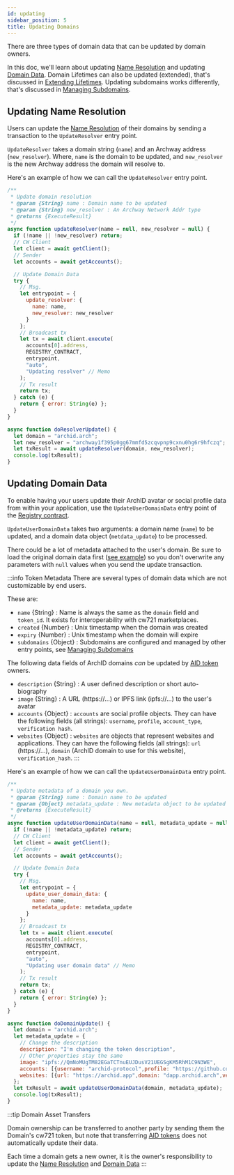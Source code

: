 ```yaml
---
id: updating
sidebar_position: 5
title: Updating Domains
---
```


There are three types of domain data that can be updated by domain owners. 

In this doc, we'll learn about updating [Name Resolution](#updating-domain-data) and updating [Domain Data](#updating-domain-data). Domain Lifetimes can also be updated (extended), that's discussed in [Extending Lifetimes](/docs/dapps/extending). Updating subdomains works differently, that's discussed in [Managing Subdomains](/docs/dapps/subdomains).

## Updating Name Resolution

Users can update the [Name Resolution](/docs/dapps/resolution) of their domains by sending a transaction to the `UpdateResolver` entry point.

`UpdateResolver` takes a domain string (`name`) and an Archway address (`new_resolver`). Where, `name` is the domain to be updated, and `new_resolver` is the new Archway address the domain will resolve to.

Here's an example of how we can call the `UpdateResolver` entry point.

```js
/**
 * Update domain resolution
 * @param {String} name : Domain name to be updated
 * @param {String} new_resolver : An Archway Network Addr type
 * @returns {ExecuteResult}
 */
async function updateResolver(name = null, new_resolver = null) {
  if (!name || !new_resolver) return;
  // CW Client
  let client = await getClient();
  // Sender
  let accounts = await getAccounts();

  // Update Domain Data
  try {
    // Msg.
    let entrypoint = {
      update_resolver: {
        name: name,
        new_resolver: new_resolver
      }
    };
    // Broadcast tx
    let tx = await client.execute(
      accounts[0].address,
      REGISTRY_CONTRACT,
      entrypoint,
      "auto",
      "Updating resolver" // Memo
    );
    // Tx result
    return tx;
  } catch (e) {
    return { error: String(e) };
  }
}

async function doResolverUpdate() {
  let domain = "archid.arch";
  let new_resolver = "archway1f395p0gg67mmfd5zcqvpnp9cxnu0hg6r9hfczq";
  let txResult = await updateResolver(domain, new_resolver);
  console.log(txResult);
}
```

## Updating Domain Data

To enable having your users update their ArchID avatar or social profile data from within your application, use the `UpdateUserDomainData` entry point of the [Registry contract](https://www.mintscan.io/archway/wasm/contract/archway1275jwjpktae4y4y0cdq274a2m0jnpekhttnfuljm6n59wnpyd62qppqxq0).

`UpdateUserDomainData` takes two arguments: a domain name (`name`) to be updated, and a domain data object (`metdata_update`) to be processed.

There could be a lot of metadata attached to the user's domain. Be sure to load the original domain data first ([see example](/docs/dapps/resolution#resolving-a-domains-data)) so you don't overwrite any parameters with `null` values when you send the update transaction.

:::info Token Metadata
There are several types of domain data which are not customizable by end users.

These are:

- `name` {String} : Name is always the same as the `domain` field and `token_id`. It exists for interoperability with cw721 marketplaces.
- `created` {Number} : Unix timestamp when the domain was created
- `expiry` {Number} : Unix timestamp when the domain will expire
- `subdomains` {Object} : Subdomains are configured and managed by other entry points, see [Managing Subdomains](/docs/dapps/subdomains)

The following data fields of ArchID domains _can_ be updated by [AID token](https://www.mintscan.io/archway/wasm/contract/archway1cf5rq0amcl5m2flqrtl4gw2mdl3zdec9vlp5hfa9hgxlwnmrlazsdycu4l) owners.

- `description` {String} : A user defined description or short auto-biography
- `image` {String} : A URL (https://...) or IPFS link (ipfs://...) to the user's avatar
- `accounts` {Object} : `accounts` are social profile objects. They can have the following fields (all strings): `username`, `profile`, `account_type`, `verification hash`.
- `websites` {Object} : `websites` are objects that represent websites and applications. They can have the following fields (all strings): `url` (https://...), `domain` (ArchID domain to use for this website), `verification_hash`.
:::

Here's an example of how we can call the `UpdateUserDomainData` entry point.

```js
/**
 * Update metadata of a domain you own.
 * @param {String} name : Domain name to be updated
 * @param {Object} metadata_update : New metadata object to be updated 
 * @returns {ExecuteResult}
 */
async function updateUserDomainData(name = null, metadata_update = null) {
  if (!name || !metadata_update) return;
  // CW Client
  let client = await getClient();
  // Sender
  let accounts = await getAccounts();

  // Update Domain Data
  try {
    // Msg.
    let entrypoint = {
      update_user_domain_data: {
        name: name,
        metadata_update: metadata_update
      }
    };
    // Broadcast tx
    let tx = await client.execute(
      accounts[0].address,
      REGISTRY_CONTRACT,
      entrypoint,
      "auto",
      "Updating user domain data" // Memo
    );
    // Tx result
    return tx;
  } catch (e) {
    return { error: String(e) };
  }
}

async function doDomainUpdate() {
  let domain = "archid.arch";
  let metadata_update = {
    // Change the description
    description: "I'm changing the token description",
    // Other properties stay the same
    image: "ipfs://QmNoMUgTM82EGaTCTnuEUJDusV21UEGSgKM5RhM1C9N3WE",
    accounts: [{username: "archid-protocol",profile: "https://github.com/archid-protocol",account_type: "github",verfication_hash: null}],
    websites: [{url: "https://archid.app",domain: "dapp.archid.arch",verfication_hash: null}]
  };
  let txResult = await updateUserDomainData(domain, metadata_update);
  console.log(txResult);
}
```

:::tip Domain Asset Transfers

Domain ownership can be transferred to another party by sending them the Domain's cw721 token, but note that transferring [AID tokens](https://www.mintscan.io/archway/wasm/contract/archway1cf5rq0amcl5m2flqrtl4gw2mdl3zdec9vlp5hfa9hgxlwnmrlazsdycu4l) does not automatically update their data.

Each time a domain gets a new owner, it is the owner's responsibility to update the [Name Resolution](#updating-domain-data) and [Domain Data](#updating-domain-data)
:::
